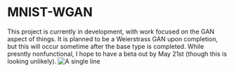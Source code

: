 # MNIST-WGAN
This project is currently in development, with work focused on the GAN aspect of things. It is planned to be a Weierstrass GAN upon completion, but this will occur sometime after the base type is completed. 
While presntly nonfunctional, I hope to have a beta out by May 21st (though this is looking unlikely).
![A single line](https://lh3.googleusercontent.com/2XTkXouFbyJ3QimCIU6lSzdvfPcTjnQB92yFgDy-kpQHevxzRNyDWTZmomreU6JJUEFGQkPQdMp5s33qNNK5bcZ2ePoQFAPz7SkAKYqKOr_yBcS0DU4TKy4yxy4RZpIkwPotIotW2w7Q3RajgQRb_POl_JzfKA61O2v8NxWxpfeaUCt0AaS8Yj6spTYRjR7GvCgcQhnc20sS7h3fKaNUZBB9rCGvEhoYQi-sdSBSjcBa_Oa2ECXseHZfpMW3OYh1a1cMMh69qbXyiHgMmbtnF42a8UZNCEWen3DKSDtgiEtteO7wAAFAjcsK0g9lctGnChShS0VYu8CAULZM3VjQC2DryfWY08wmIvjYJkvY1DCJbkljmNUX1vJRW1vWSCS1yc5pJlJ782S6SXQ9ssYEwgkEkKoAAkt7ZepMfgs1k3EaIh6JSVeif1Tms8Yo6DsUioLWoTxUjS_aQlzz7pgqjHGMF6wv6DwJyYcBzylTSniE4tkOOWDIuhVtMArbEirQ1u4M4cFEpISisEfB6lJzesKhwkcroX7mU_QG6gqFbar6ymcdwv5fMRu_5tpcwbEmP02a8Nc8xvybywUg3NKyJgnVXaNvN-SlWuznqt8OGLQJ-fnCE0KByKVGbi7ygZAnMzPFVKHR2RYfnvrBEm03E8SOe7SmveVjE1RfyoGezeqERskfjHx_vL2o58sGgg=w2037-h1417-no?authuser=0)
